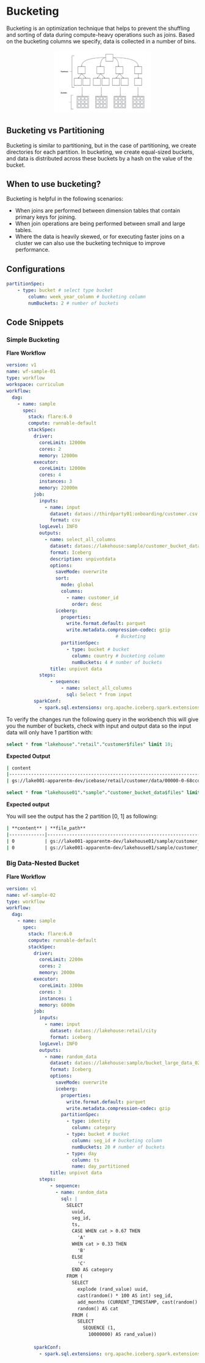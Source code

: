 # Bucketing


Bucketing is an optimization technique that helps to prevent the shuffling and sorting of data during compute-heavy operations such as joins. Based on the bucketing columns we specify, data is collected in a number of bins.

<center>
<div style="width: 50%; text-align: center;">
  <img src="/resources/stacks/flare/case_scenario/bucketing/diagram_01.jpg" alt="Diagram" width:"40rem">
</div>
</center>


<!-- ![diagram 01.jpg](/resources/stacks/flare/case_scenario/bucketing/diagram_01.jpg) -->

## Bucketing vs Partitioning

Bucketing is similar to partitioning, but in the case of partitioning, we create directories for each partition. In bucketing, we create equal-sized buckets, and data is distributed across these buckets by a hash on the value of the bucket.

## When to use bucketing?

Bucketing is helpful in the following scenarios:

- When joins are performed between dimension tables that contain primary keys for joining.
- When join operations are being performed between small and large tables.
- Where the data is heavily skewed, or for executing faster joins on a cluster we can also use the bucketing technique to improve performance.

## Configurations

```yaml
partitionSpec:
	- type: bucket # select type bucket
		column: week_year_column # bucketing column
		numBuckets: 2 # number of buckets
```

## Code Snippets

### **Simple Bucketing**

**Flare Workflow**

```yaml
version: v1
name: wf-sample-01
type: workflow
workspace: curriculum
workflow:
  dag:
    - name: sample
      spec:
        stack: flare:6.0
        compute: runnable-default
        stackSpec:
          driver:    
            coreLimit: 12000m
            cores: 2
            memory: 12000m
          executor:
            coreLimit: 12000m
            cores: 4
            instances: 3
            memory: 22000m        
          job:
            inputs:
              - name: input 
                dataset: dataos://thirdparty01:onboarding/customer.csv
                format: csv
            logLevel: INFO
            outputs:
              - name: select_all_columns
                dataset: dataos://lakehouse:sample/customer_bucket_data?acl=rw
                format: Iceberg
                description: unpivotdata
                options:
                  saveMode: overwrite
                  sort:
                    mode: global
                    columns:
                      - name: customer_id
                        order: desc
                  iceberg:
                    properties:
                      write.format.default: parquet
                      write.metadata.compression-codec: gzip
                                        # Bucketing
                    partitionSpec:
                      - type: bucket # bucket
                        column: country # bucketing column
                        numBuckets: 4 # number of buckets
                title: unpivot data
            steps:
                - sequence:
                    - name: select_all_columns
                      sql: Select * from input 
          sparkConf:
            - spark.sql.extensions: org.apache.iceberg.spark.extensions.IcebergSparkSessionExtensions
```

To verify the changes run the following query in the workbench this will give you the number of buckets, check with input and output data so the input data will only have 1 partition with:

```sql
select * from "lakehouse"."retail"."customer$files" limit 10;
```

**Expected Output**

```bash
| content                                                                                                             | integer | ⋮  | file_path                                                                                                       | varchar | ⋮  | file_format | varchar | ⋮  | spec_id | integer | ⋮  | record_count | bigint | ⋮  | file_size_in_bytes | bigint | ⋮  | column_sizes                                                                                                                                                                                                                                                                                 |
|---------------------------------------------------------------------------------------------------------------------|---------|-----|-----------------------------------------------------------------------------------------------------------------|---------|-----|-------------|---------|-----|---------|---------|-----|-----------------|--------|-----|--------------------|--------|-----|------------------------------------------------------------------------------------------------------------------------------------------------------------------------------------------------------------------------------------------------------------------------------------------------|
| gs://lake001-apparentm-dev/icebase/retail/customer/data/00000-0-68ccd2f4-efa2-445a-96aa-960bf8ff7861-0-00001.parquet | 0       | ⋮   | PARQUET                                                                                                        | 0       | ⋮   | 100         | 21563   | ⋮   | { "2": 206, "3": 2040, "4": 265, "5": 613, "6": 627, "7": 123, "8": 862, "9": 1267, "10": 346, "11": 219, "12": 201, "13": 193, "14": 133, "15": 959, "16": 200, "17": 209, "18": 288, "19": 98, "20": 143, "21": 154, "22": 124, "23": 183, "24": 160, "25": 168, "26": 395, "27
```

```sql
select * from "lakehouse01"."sample"."customer_bucket_data$files" limit 10;
```


**Expected output**

You will see the output has the 2 partition [0, 1] as following:

```bash
| **content** | **file_path**                                                                                                                        | **file_format** | **spec_id** | **partition** | **record_count** | **file_size_in_bytes** |
|-------------|----------------------------------------------------------------------------------------------------------------------------------------|-----------------|-------------|---------------|------------------|------------------------|
| 0           | gs://lake001-apparentm-dev/lakehouse01/sample/customer_bucket_data/data/customer_id_bucket=0/00000-4-3ae81b47-62aa-45c8-8acc-2447ba767eb8-0-00002.parquet | PARQUET         | 0           | [0]           | 1186             | 12076                  |
| 0           | gs://lake001-apparentm-dev/lakehouse01/sample/customer_bucket_data/data/customer_id_bucket=1/00000-4-3ae81b47-62aa-45c8-8acc-2447ba767eb8-0-00001.parquet | PARQUET         | 0           | [1]           | 1186             | 12076                  |
```


### **Big Data-Nested Bucket**

**Flare Workflow**

```yaml
version: v1
name: wf-sample-02
type: workflow
workflow:
  dag:
    - name: sample
      spec:
        stack: flare:6.0
        compute: runnable-default
        stackSpec:
          driver:    
            coreLimit: 2200m
            cores: 2
            memory: 2000m
          executor:
            coreLimit: 3300m
            cores: 3
            instances: 1
            memory: 6000m  
          job:
            inputs:
              - name: input 
                dataset: dataos://lakehouse:retail/city
                format: iceberg
            logLevel: INFO
            outputs:
              - name: random_data
                dataset: dataos://lakehouse:sample/bucket_large_data_02?acl=rw
                format: Iceberg
                options:
                  saveMode: overwrite
                  iceberg:
                    properties:
                      write.format.default: parquet
                      write.metadata.compression-codec: gzip
                    partitionSpec:
                      - type: identity
                        column: category
                      - type: bucket # bucket
                        column: seg_id # bucketing column
                        numBuckets: 20 # number of buckets
                      - type: day
                        column: ts
                        name: day_partitioned
                title: unpivot data
            steps:
                - sequence:
                  - name: random_data
                    sql: |
                      SELECT
                        uuid,
                        seg_id,
                        ts,
                        CASE WHEN cat > 0.67 THEN
                          'A'
                        WHEN cat > 0.33 THEN
                          'B'
                        ELSE
                          'C'
                        END AS category
                      FROM (
                        SELECT
                          explode (rand_value) uuid,
                          cast(random() * 100 AS int) seg_id,
                          add_months (CURRENT_TIMESTAMP, cast(random() * 100 AS int)) ts,
                          random() AS cat
                        FROM (
                          SELECT
                            SEQUENCE (1,
                              10000000) AS rand_value))

          sparkConf:
            - spark.sql.extensions: org.apache.iceberg.spark.extensions.IcebergSparkSessionExtensions
```

<!-- If one attempts to  set metadata on the lakehouse depot based on REST metastore the following error will encounter:

```bash
➜  ~ dataos-ctl dataset set-metadata -a dataos://lakehouse:retail/city -v latest
INFO[0000] 📂 set metadata...                            
ERRO[0001] 📂 set metadata...error                       
ERRO[0001] set metadata operation is restricted to Hadoop Catalog and HIVE Metastore based depot, for given depot: lakehouse, icebergCatalogType: HADOOP and metastoreType: REST
``` -->